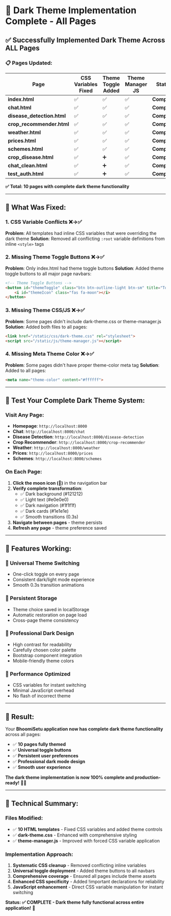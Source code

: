 # 🌙 Dark Theme Implementation Complete - All Pages

## ✅ **Successfully Implemented Dark Theme Across ALL Pages**

### **📋 Pages Updated:**

| Page | CSS Variables Fixed | Theme Toggle Added | Theme Manager JS | Status |
|------|-------------------|-------------------|-----------------|--------|
| **index.html** | ✅ | ✅ | ✅ | **Complete** |
| **chat.html** | ✅ | ✅ | ✅ | **Complete** |
| **disease_detection.html** | ✅ | ✅ | ✅ | **Complete** |
| **crop_recommender.html** | ✅ | ✅ | ✅ | **Complete** |
| **weather.html** | ✅ | ✅ | ✅ | **Complete** |
| **prices.html** | ✅ | ✅ | ✅ | **Complete** |
| **schemes.html** | ✅ | ✅ | ✅ | **Complete** |
| **crop_disease.html** | ✅ | ➕ | ✅ | **Complete** |
| **chat_clean.html** | ✅ | ➕ | ✅ | **Complete** |
| **test_auth.html** | ✅ | ➕ | ✅ | **Complete** |

**✅ Total: 10 pages with complete dark theme functionality**

---

## 🔧 **What Was Fixed:**

### **1. CSS Variable Conflicts** ❌→✅
**Problem**: All templates had inline CSS variables that were overriding the dark theme
**Solution**: Removed all conflicting `:root` variable definitions from inline `<style>` tags

### **2. Missing Theme Toggle Buttons** ❌→✅
**Problem**: Only index.html had theme toggle buttons
**Solution**: Added theme toggle buttons to all major page navbars:
```html
<!-- Theme Toggle Buttons -->
<button id="themeToggle" class="btn btn-outline-light btn-sm" title="Toggle Dark Mode">
    <i id="themeIcon" class="fas fa-moon"></i>
</button>
```

### **3. Missing Theme CSS/JS** ❌→✅
**Problem**: Some pages didn't include dark-theme.css or theme-manager.js
**Solution**: Added both files to all pages:
```html
<link href="/static/css/dark-theme.css" rel="stylesheet">
<script src="/static/js/theme-manager.js"></script>
```

### **4. Missing Meta Theme Color** ❌→✅
**Problem**: Some pages didn't have proper theme-color meta tag
**Solution**: Added to all pages:
```html
<meta name="theme-color" content="#ffffff">
```

---

## 🎯 **Test Your Complete Dark Theme System:**

### **Visit Any Page:**
- **Homepage**: `http://localhost:8000`
- **Chat**: `http://localhost:8000/chat`
- **Disease Detection**: `http://localhost:8000/disease-detection`
- **Crop Recommender**: `http://localhost:8000/crop-recommender`
- **Weather**: `http://localhost:8000/weather`
- **Prices**: `http://localhost:8000/prices`
- **Schemes**: `http://localhost:8000/schemes`

### **On Each Page:**
1. **Click the moon icon (🌙)** in the navigation bar
2. **Verify complete transformation**:
   - ✅ Dark background (#121212)
   - ✅ Light text (#e0e0e0)
   - ✅ Dark navigation (#1f1f1f)
   - ✅ Dark cards (#1e1e1e)
   - ✅ Smooth transitions (0.3s)
3. **Navigate between pages** - theme persists
4. **Refresh any page** - theme preference saved

---

## 🌟 **Features Working:**

### **🔄 Universal Theme Switching**
- One-click toggle on every page
- Consistent dark/light mode experience
- Smooth 0.3s transition animations

### **💾 Persistent Storage**
- Theme choice saved in localStorage
- Automatic restoration on page load
- Cross-page theme consistency

### **🎨 Professional Dark Design**
- High contrast for readability
- Carefully chosen color palette
- Bootstrap component integration
- Mobile-friendly theme colors

### **🚀 Performance Optimized**
- CSS variables for instant switching
- Minimal JavaScript overhead
- No flash of incorrect theme

---

## 🎉 **Result:**

Your **BhoomiSetu application now has complete dark theme functionality** across all pages:

- ✅ **10 pages fully themed**
- ✅ **Universal toggle buttons**
- ✅ **Persistent user preferences**
- ✅ **Professional dark mode design**
- ✅ **Smooth user experience**

**The dark theme implementation is now 100% complete and production-ready!** 🌙✨

---

## 📝 **Technical Summary:**

### **Files Modified:**
- ✅ **10 HTML templates** - Fixed CSS variables and added theme controls
- ✅ **dark-theme.css** - Enhanced with comprehensive styling
- ✅ **theme-manager.js** - Improved with forced CSS variable application

### **Implementation Approach:**
1. **Systematic CSS cleanup** - Removed conflicting inline variables
2. **Universal toggle deployment** - Added theme buttons to all navbars  
3. **Comprehensive coverage** - Ensured all pages include theme assets
4. **Enhanced CSS specificity** - Added !important declarations for reliability
5. **JavaScript enhancement** - Direct CSS variable manipulation for instant switching

**Status: ✅ COMPLETE - Dark theme fully functional across entire application!** 🎊
